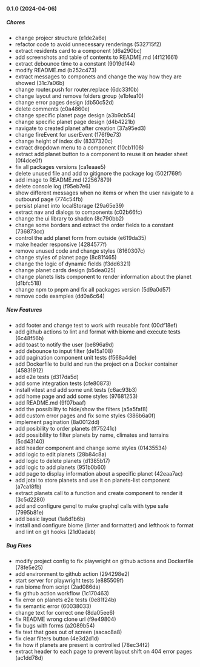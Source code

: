 #### 0.1.0 (2024-04-06)

##### Chores

*  change projecr structure (e1de2a6e)
*  refactor code to avoid unnecessary renderings (532715f2)
*  extract residents card to a component (d6a290bc)
*  add screenshots and table of contents to README.md (4f121661)
*  extract debounce time to a constant (9019df44)
*  modify README.md (b252c473)
*  extract messages to componets and change the way how they are showed (31c7a06b)
*  change router.push for router.replace (6dc33f0b)
*  change layout and remove folders group (e1bfea10)
*  change error pages design (db50c52d)
*  delete comments (c0a4860e)
*  change specific planet page design (a3b9cb54)
*  change specific planet page design (d4b4221b)
*  navigate to created planet after creation (37a95ed3)
*  change fireEvent for userEvent (176f9e73)
*  change height of index div (8337320c)
*  extract dropdown menu to a component (10cb1108)
*  extract add planet button to a component to reuse it on header sheet (0f4dce0f)
*  fix all packages versions (ca1eaae5)
*  delete unused file and add to gitignore the package log (502f769f)
*  add image to README.md (22567879)
*  delete console log (f95eb7e6)
*  show different messages when no items or when the user navigate to a outbound page (774c54fb)
*  persist planet into localStorage (29a65e39)
*  extract nav and dialogs to components (c02b66fc)
*  change the ui library to shadcn (8c790bb2)
*  change some borders and extract the order fields to a constant (736873cc)
*  control the add planet form from outside (e619da35)
*  make header responsive (4284577f)
*  remove unused code and change styles (8160307c)
*  change styles of planet page (8c81f465)
*  change the logic of dynamic fields (f3dd6321)
*  change planet cards design (b5dea025)
*  change planets lists component to render information about the planet (d1bfc518)
*  change npm to pnpm and fix all packages version (5d9a0d57)
*  remove code examples (dd0a6c64)

##### New Features

*  add footer and change test to work with reusable font (00df18ef)
*  add github actions to lint and format with biome and execute tests (6c48f56b)
*  add toast to notify the user (be896a9d)
*  add debounce to input filter (de15a108)
*  add pagination component unit tests (f568a4de)
*  add Dockerfile to build and run the project on a Docker container (45831912)
*  add e2e tests (d317da5d)
*  add some integration tests (cfe80873)
*  install vitest and add some unit tests (c6ac93b3)
*  add home page and add some styles (97681253)
*  add README.md (9f07baaf)
*  add the possibility to hide/show the filters (a5a5faf8)
*  add custom error pages and fix some styles (386b6a0f)
*  implement pagination (8a0012dd)
*  add posibility to order planets (ff75241c)
*  add possibility to filter planets by name, climates and terrains (5cd43140)
*  add header component and change some styles (01435534)
*  add logic to edit planets (28b84c8a)
*  add logic to delete planets (d1385b17)
*  add logic to add planets (951b0b60)
*  add page to display information about a specific planet (42eaa7ac)
*  add jotai to store planets and use it on planets-list component (a7ca18fb)
*  extract planets call to a function and create component to render it (3c5d2280)
*  add and configure genql to make graphql calls with type safe (7995b81e)
*  add basic layout (1a6d1b6b)
*  install and configure biome (linter and formatter) and lefthook to format and lint on git hooks (21d0adab)

##### Bug Fixes

*  modify project config to fix playwright on github actions and Dockerfile (78fe5e25)
*  add environment to github action (294298e2)
*  start server for playwright tests (e885509f)
*  run biome from script (2ad086da)
*  fix github action workflow (1c170463)
*  fix error on planets e2e tests (0e81f24b)
*  fix semantic error (60038033)
*  change text for correct one (8da05ee6)
*  fix README wrong clone url (f9e49804)
*  fix bugs with forms (a2089b54)
*  fix text that goes out of screen (aacac8a8)
*  fix clear filters button (4e3d2d1d)
*  fix how if planets are present is controlled (78ec34f2)
*  extract header to each page to prevent layout shift on 404 error pages (ac1dd78d)

